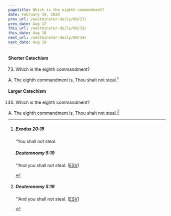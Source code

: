 ```yaml
---
pagetitle: Which is the eighth commandment?
date: February 19, 2020
prev_url: /westminster-daily/08/17/
prev_date: Aug 17
this_url: /westminster-daily/08/18/
this_date: Aug 18
next_url: /westminster-daily/08/19/
next_date: Aug 19
---
```


#### Shorter Catechism

73. Which is the eighth commandment?

A. The eighth commandment is, Thou shalt not steal.[^fnref:wsc1]


[^fnref:wsc1]: <div class="esv"><h5>Exodus 20:15</h5> <div class="esv-text"><p id="p02020015.01-1">&#8220;You shall not steal.</p> </div><h5>Deuteronomy 5:19</h5> <div class="esv-text"><p id="p05005019.01-2">&#8220;&#8216;And you shall not steal.  (<a href="http://www.esv.org" class="copyright">ESV</a>)</p> </div> </div>


#### Larger Catechism

140. Which is the eighth commandment?

A. The eighth commandment is, Thou shalt not steal.[^fnref:wlc1]


[^fnref:wlc1]: <div class="esv"><h5>Deuteronomy 5:19</h5> <div class="esv-text"><p id="p05005019.01-1">&#8220;&#8216;And you shall not steal.  (<a href="http://www.esv.org" class="copyright">ESV</a>)</p> </div> </div>

